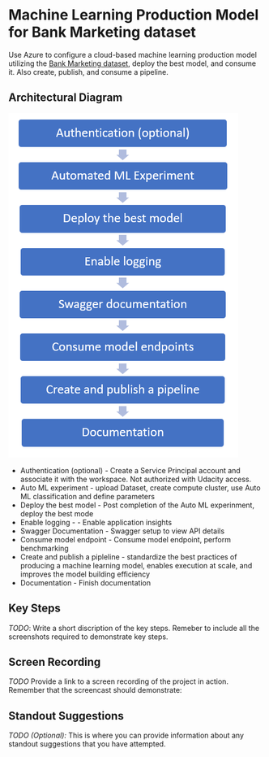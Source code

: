 # Machine Learning Production Model for Bank Marketing dataset
Use Azure to configure a cloud-based machine learning production model utilizing the [Bank Marketing dataset](https://automlsamplenotebookdata.blob.core.windows.net/automl-sample-notebook-data/bankmarketing_train.csv), deploy the best model, and consume it. Also create, publish, and consume a pipeline. 

## Architectural Diagram
![Architecture Diagram](../sample_screenshots/arch_diagram.png)
* Authentication (optional) - Create a Service Principal account and associate it with the workspace. Not authorized with Udacity access.
* Auto ML experiment - upload Dataset, create compute cluster, use Auto ML classification and define parameters
* Deploy the best model - Post completion of the Auto ML experinment, deploy the best mode
* Enable logging -  - Enable application insights
* Swagger Documentation - Swagger setup to view API details
* Consume model endpoint - Consume model endpoint, perform benchmarking
* Create and publish a pipleline - standardize the best practices of producing a machine learning model, enables execution at scale, and improves the model building efficiency
* Documentation - Finish documentation

## Key Steps
*TODO*: Write a short discription of the key steps. Remeber to include all the screenshots required to demonstrate key steps. 

## Screen Recording
*TODO* Provide a link to a screen recording of the project in action. Remember that the screencast should demonstrate:

## Standout Suggestions
*TODO (Optional):* This is where you can provide information about any standout suggestions that you have attempted.
